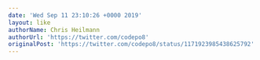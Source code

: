 ```yaml
---
date: 'Wed Sep 11 23:10:26 +0000 2019'
layout: like
authorName: Chris Heilmann
authorUrl: 'https://twitter.com/codepo8'
originalPost: 'https://twitter.com/codepo8/status/1171923985438625792'
---
```

